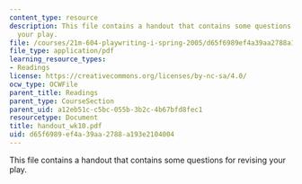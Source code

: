 ```yaml
---
content_type: resource
description: This file contains a handout that contains some questions for revising
  your play.
file: /courses/21m-604-playwriting-i-spring-2005/d65f6989ef4a39aa2788a193e2104004_handout_wk10.pdf
file_type: application/pdf
learning_resource_types:
- Readings
license: https://creativecommons.org/licenses/by-nc-sa/4.0/
ocw_type: OCWFile
parent_title: Readings
parent_type: CourseSection
parent_uid: a12eb51c-c5bc-055b-3b2c-4b67bfd8fec1
resourcetype: Document
title: handout_wk10.pdf
uid: d65f6989-ef4a-39aa-2788-a193e2104004
---
```

This file contains a handout that contains some questions for revising your play.